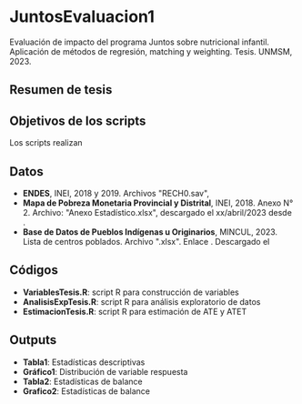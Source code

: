 # JuntosEvaluacion1

Evaluación de impacto del programa Juntos sobre nutricional infantil. Aplicación de métodos de regresión, matching y weighting.
Tesis. UNMSM, 2023.

## Resumen de tesis


## Objetivos de los scripts
Los scripts realizan 

## Datos
- **ENDES**, INEI, 2018 y 2019. 
Archivos "RECH0.sav", 
- **Mapa de Pobreza Monetaria Provincial y Distrital**, INEI, 2018. 
Anexo N° 2. Archivo: "Anexo Estadístico.xlsx", descargado el xx/abril/2023 desde .
- **Base de Datos de Pueblos Indígenas u Originarios**, MINCUL, 2023.
Lista de centros poblados. Archivo ".xlsx". Enlace . Descargado el 

## Códigos
- **VariablesTesis.R**: script R para construcción de variables
- **AnalisisExpTesis.R**: script R para análisis exploratorio de datos
- **EstimacionTesis.R**: script R para estimación de ATE y ATET

## Outputs
- **Tabla1**: Estadísticas descriptivas
- **Gráfico1**: Distribución de variable respuesta 
- **Tabla2**: Estadísticas de balance
- **Grafico2**: Estadísticas de balance
